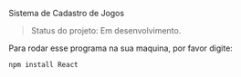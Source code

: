 <ha> Sistema de Cadastro de Jogos <ha>

>Status do projeto: Em desenvolvimento.

Para rodar esse programa na sua maquina, por favor digite:

```
npm install React
```
